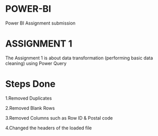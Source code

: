 # POWER-BI
Power BI Assignment submission
# ASSIGNMENT 1

The Assignment 1 is about data transformation (performing basic data cleaning) using Power Query

# Steps Done
1.Removed Duplicates

2.Removed Blank Rows

3.Removed Columns such as Row ID & Postal code

4.Changed the headers of the loaded file 


